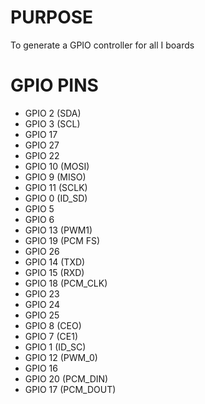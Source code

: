 # PURPOSE
To generate a GPIO controller for all I boards

# GPIO PINS 

* GPIO 2 (SDA)
* GPIO 3 (SCL)
* GPIO 17
* GPIO 27
* GPIO 22
* GPIO 10 (MOSI)
* GPIO 9 (MISO)
* GPIO 11 (SCLK)
* GPIO 0 (ID_SD)
* GPIO 5
* GPIO 6
* GPIO 13 (PWM1)
* GPIO 19 (PCM FS)
* GPIO 26
* GPIO 14 (TXD)
* GPIO 15 (RXD)
* GPIO 18 (PCM_CLK)
* GPIO 23
* GPIO 24
* GPIO 25
* GPIO 8 (CEO)
* GPIO 7 (CE1)
* GPIO 1 (ID_SC)
* GPIO 12 (PWM_0)
* GPIO 16
* GPIO 20 (PCM_DIN)
* GPIO 17 (PCM_DOUT)
